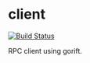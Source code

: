 # client

[![Build Status](https://travis-ci.org/gorift/client.svg?branch=master)](https://travis-ci.org/gorift/client)

RPC client using gorift.
